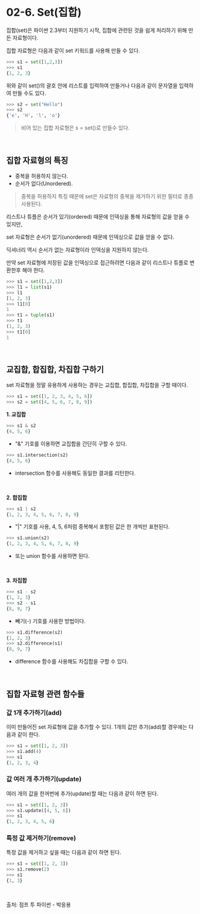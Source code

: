 # 02-6. Set(집합)

집합(set)은 파이썬 2.3부터 지원하기 시작, 집합에 관련된 것을 쉽게 처리하기 위해 만든 자료형이다.

집합 자료형은 다음과 같이 set 키워드를 사용해 만들 수 있다.

```python
>>> s1 = set([1,2,3])
>>> s1
{1, 2, 3}
```

위와 같이 set()의 괄호 안에 리스트를 입력하여 만들거나 다음과 같이 문자열을 입력하여 만들 수도 있다.

```python
>>> s2 = set("Hello")
>>> s2
{'e', 'H', 'l', 'o'}
```

> 비어 있는 집합 자료형은 s = set()로 만들수 있다.
> 

<br>

## **집합 자료형의 특징**

- 중복을 허용하지 않는다.
- 순서가 없다(Unordered).

> 중복을 허용하지 특징 때문에 set은 자료형의 중복을 제거하기 위한 필터로 종종 사용된다.
> 

리스트나 튜플은 순서가 있기(ordered) 때문에 인덱싱을 통해 자료형의 값을 얻을 수 있지만,

set 자료형은 순서가 없기(unordered) 때문에 인덱싱으로 값을 얻을 수 없다.

딕셔너리 역시 순서가 없는 자료형이라 인덱싱을 지원하지 않는다.

만약 set 자료형에 저장된 값을 인덱싱으로 접근하려면 다음과 같이 리스트나 튜플로 변환한후 해야 한다.

```python
>>> s1 = set([1,2,3])
>>> l1 = list(s1)
>>> l1
[1, 2, 3]
>>> l1[0]
1
>>> t1 = tuple(s1)
>>> t1
(1, 2, 3)
>>> t1[0]
1
```

<br>

## **교집합, 합집합, 차집합 구하기**

set 자료형을 정말 유용하게 사용하는 경우는 교집합, 합집합, 차집합을 구할 때이다.

```python
>>> s1 = set([1, 2, 3, 4, 5, 6])
>>> s2 = set([4, 5, 6, 7, 8, 9])
```

**1. 교집합**

```python
>>> s1 & s2
{4, 5, 6}
```

- "&" 기호를 이용하면 교집합을 간단히 구할 수 있다.

```python
>>> s1.intersection(s2)
{4, 5, 6}
```

- intersection 함수를 사용해도 동일한 결과를 리턴한다.

<br>

**2. 합집합**

```python
>>> s1 | s2
{1, 2, 3, 4, 5, 6, 7, 8, 9}
```

- "|" 기호를 사용, 4, 5, 6처럼 중복해서 포함된 값은 한 개씩만 표현된다.

```python
>>> s1.union(s2)
{1, 2, 3, 4, 5, 6, 7, 8, 9}
```

- 또는 union 함수를 사용하면 된다.

<br>

**3. 차집합**

```python
>>> s1 - s2
{1, 2, 3}
>>> s2 - s1
{8, 9, 7}
```

- 빼기(-) 기호를 사용한 방법이다.

```python
>>> s1.difference(s2)
{1, 2, 3}
>>> s2.difference(s1)
{8, 9, 7}
```

- difference 함수를 사용해도 차집합을 구할 수 있다.

<br>

## **집합 자료형 관련 함수들**

### **값 1개 추가하기(add)**

이미 만들어진 set 자료형에 값을 추가할 수 있다. 1개의 값만 추가(add)할 경우에는 다음과 같이 한다.

```python
>>> s1 = set([1, 2, 3])
>>> s1.add(4)
>>> s1
{1, 2, 3, 4}
```

### **값 여러 개 추가하기(update)**

여러 개의 값을 한꺼번에 추가(update)할 때는 다음과 같이 하면 된다.

```python
>>> s1 = set([1, 2, 3])
>>> s1.update([4, 5, 6])
>>> s1
{1, 2, 3, 4, 5, 6}
```

### **특정 값 제거하기(remove)**

특정 값을 제거하고 싶을 때는 다음과 같이 하면 된다.

```python
>>> s1 = set([1, 2, 3])
>>> s1.remove(2)
>>> s1
{1, 3}
```

<br>

출처: 점프 투 파이썬 - 박응용
